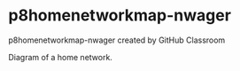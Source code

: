 # p8homenetworkmap-nwager
p8homenetworkmap-nwager created by GitHub Classroom

Diagram of a home network.
